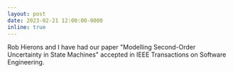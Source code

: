 ```yaml
---
layout: post
date: 2023-02-21 12:00:00-0000
inline: true
---
```


Rob Hierons and I have had our paper "Modelling Second-Order Uncertainty in State Machines" accepted in IEEE Transactions on Software Engineering.